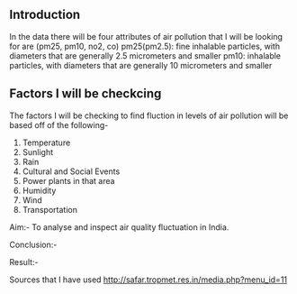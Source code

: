 ## Introduction
In the data there will be four attributes of air pollution that I will be looking for are (pm25, pm10, no2, co)
pm25(pm2.5): fine inhalable particles, with diameters that are generally 2.5 micrometers and smaller
pm10: inhalable particles, with diameters that are generally 10 micrometers and smaller

## Factors I will be checkcing
The factors I will be checking to find fluction in levels of air pollution will be based off of the following- 
1. Temperature 
2. Sunlight 
4. Rain 
5. Cultural and Social Events 
6. Power plants in that area 
7. Humidity 
8. Wind 
9. Transportation


Aim:- To analyse and inspect air quality fluctuation in India.


 
Conclusion:- 

 
Result:- 

 
Sources that I have used 
http://safar.tropmet.res.in/media.php?menu_id=11

